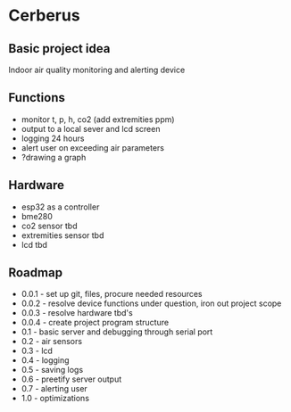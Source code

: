 # Cerberus

## Basic project idea
Indoor air quality monitoring and alerting device

## Functions
- monitor t, p, h, co2 (add extremities ppm)
- output to a local sever and lcd screen
- logging 24 hours
- alert user on exceeding air parameters
- ?drawing a graph

## Hardware
- esp32 as a controller
- bme280
- co2 sensor tbd
- extremities sensor tbd
- lcd tbd

## Roadmap
- 0.0.1 - set up git, files, procure needed resources 
- 0.0.2 - resolve device functions under question, iron out project scope
- 0.0.3 - resolve hardware tbd's
- 0.0.4 - create project program structure
- 0.1 - basic server and debugging through serial port
- 0.2 - air sensors
- 0.3 - lcd
- 0.4 - logging
- 0.5 - saving logs
- 0.6 - preetify server output
- 0.7 - alerting user
- 1.0 - optimizations
